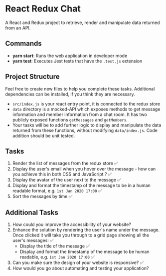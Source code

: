 # React Redux Chat

A React and Redux project to retrieve, render and manipulate data returned from an API.

## Commands

- **yarn start**: Runs the web application in developer mode
- **yarn test**: Executes Jest tests that have the `.test.js` extension

## Project Structure

Feel free to create new files to help you complete these tasks. Additional dependencies can be installed, if you think they are necessary.

* `src/index.js` is your react entry point, it is connected to the redux store
* `data` directory is a mocked-API which exposes methods to get message information and member information from a chat room.
It has two publicly exposed functions `getMessages` and `getMembers`.
* Your tasks will be to add further logic to display and manipulate the data returned from these functions, without modifying `data/index.js`.  Code addition should be unit tested.

## Tasks

1. Render the list of messages from the redux store ✅
2. Display the user's email when you hover over the message - how can you achieve this in both CSS and JavaScript ? ✅
3. Display the avatar of the user next to the message ✅
4. Display and format the timestamp of the message to be in a human readable format, e.g. `1st Jan 2020 17:00` ✅
5. Sort the messages by time ✅

## Additional Tasks

1. How could you improve the accessibility of your website?
2. Enhance the solution by rendering the user's name under the message. Once clicked it will take you through to a grid page showing all the user's messages: ✅
    * Display the title of the message ✅
    * Display and format the timestamp of the message to be human readable, e.g. `1st Jan 2020 17:00` ✅
3. Can you make sure the design of your website is responsive? ✅
4. How would you go about automating and testing your application?
